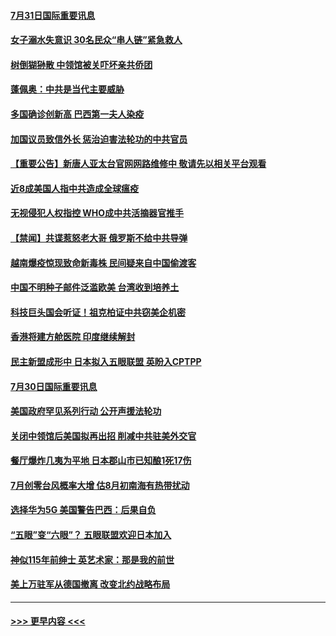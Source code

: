 #### [7月31日国际重要讯息](../pages/prog202/a102907099.md?t=07312202) 
#### [女子溺水失意识 30名民众“串人链”紧急救人](../pages/prog202/a102906990.md?t=07312202) 
#### [树倒猢狲散 中领馆被关吓坏亲共侨团](../pages/prog202/a102906919.md?t=07312202) 
#### [蓬佩奥：中共是当代主要威胁](../pages/prog202/a102906889.md?t=07312202) 
#### [多国确诊创新高 巴西第一夫人染疫](../pages/prog202/a102906573.md?t=07312202) 
#### [加国议员致信外长 惩治迫害法轮功的中共官员](../pages/prog202/a102906884.md?t=07312202) 
#### [【重要公告】新唐人亚太台官网网路维修中 敬请先以相关平台观看](../pages/prog202/a102903392.md?t=07312202) 
#### [近8成美国人指中共造成全球瘟疫](../pages/prog202/a102906844.md?t=07312202) 
#### [无视侵犯人权指控 WHO成中共活摘器官推手](../pages/prog202/a102906769.md?t=07312202) 
#### [【禁闻】共谍惹怒老大哥 俄罗斯不给中共导弹](../pages/prog202/a102906632.md?t=07312202) 
#### [越南爆疫惊现致命新毒株 民间疑来自中国偷渡客](../pages/prog202/a102906539.md?t=07312202) 
#### [中国不明种子邮件泛滥欧美 台湾收到培养土](../pages/prog202/a102906424.md?t=07312202) 
#### [科技巨头国会听证！祖克柏证中共窃美企机密](../pages/prog202/a102906481.md?t=07312202) 
#### [香港将建方舱医院 印度继续解封](../pages/prog202/a102906435.md?t=07312202) 
#### [民主新盟成形中 日本拟入五眼联盟 英盼入CPTPP](../pages/prog202/a102906400.md?t=07312202) 
#### [7月30日国际重要讯息](../pages/prog202/a102906293.md?t=07312202) 
#### [美国政府罕见系列行动 公开声援法轮功](../pages/prog202/a102906189.md?t=07312202) 
#### [关闭中领馆后美国拟再出招 削减中共驻美外交官](../pages/prog202/a102906123.md?t=07312202) 
#### [餐厅爆炸几夷为平地 日本郡山市已知酿1死17伤](../pages/prog202/a102906049.md?t=07312202) 
#### [7月创零台风概率大增 估8月初南海有热带扰动](../pages/prog202/a102906034.md?t=07312202) 
#### [选择华为5G 美国警告巴西：后果自负](../pages/prog202/a102906021.md?t=07312202) 
#### [“五眼”变“六眼”？ 五眼联盟欢迎日本加入](../pages/prog202/a102906002.md?t=07312202) 
#### [神似115年前绅士 英艺术家：那是我的前世](../pages/prog202/a102905622.md?t=07312202) 
#### [美上万驻军从德国撤离 改变北约战略布局](../pages/prog202/a102905915.md?t=07312202) 

----
#### [ >>> 更早内容 <<< ](../indexes/prog202-earlier.md)
